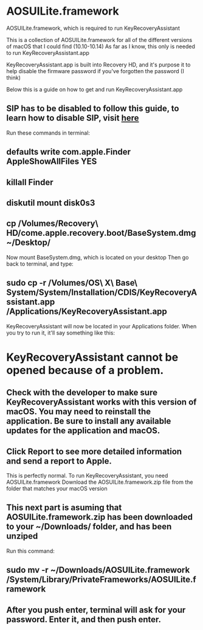 # AOSUILite.framework
AOSUILite.framework, which is required to run KeyRecoveryAssistant

This is a collection of AOSUILite.framework for all of the different versions of macOS that I could find (10.10-10.14)
As far as I know, this only is needed to run KeyRecoveryAssistant.app

KeyRecoveryAssistant.app is built into Recovery HD, and it's purpose it to help disable the firmware password if you've forgotten the password (I think)

Below this is a guide on how to get and run KeyRecoveryAssistant.app
## SIP has to be disabled to follow this guide, to learn how to disable SIP, visit [here](http://osxdaily.com/2015/10/05/disable-rootless-system-integrity-protection-mac-os-x/)
Run these commands in terminal:

## defaults write com.apple.Finder AppleShowAllFiles YES
## killall Finder
## diskutil mount disk0s3
## cp /Volumes/Recovery\ HD/come.apple.recovery.boot/BaseSystem.dmg ~/Desktop/

Now mount BaseSystem.dmg, which is located on your desktop
Then go back to terminal, and type:

## sudo cp -r /Volumes/OS\ X\ Base\ System/System/Installation/CDIS/KeyRecoveryAssistant.app /Applications/KeyRecoveryAssistant.app

KeyRecoveryAssistant will now be located in your Applications folder. When you try to run it, it'll say something like this:

# KeyRecoveryAssistant cannot be opened because of a problem.
## Check with the developer to make sure KeyRecoveryAssistant works with this version of macOS. You may need to reinstall the application. Be sure to install any available updates for the application and macOS.
## Click Report to see more detailed information and send a report to Apple.

This is perfectly normal. To run KeyRecoveryAssistant, you need AOSUILite.framework
Download the AOSUILite.framework.zip file from the folder that matches your macOS version
## This next part is asuming that AOSUILite.framework.zip has been downloaded to your ~/Downloads/ folder, and has been unziped

Run this command:

## sudo mv -r ~/Downloads/AOSUILite.framework /System/Library/PrivateFrameworks/AOSUILite.framework

## After you push enter, terminal will ask for your password. Enter it, and then push enter.
